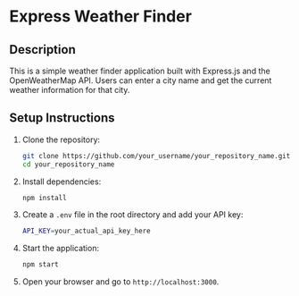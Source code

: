 # Express Weather Finder

## Description
This is a simple weather finder application built with Express.js and the OpenWeatherMap API. Users can enter a city name and get the current weather information for that city.

## Setup Instructions
1. Clone the repository:
   ```bash
   git clone https://github.com/your_username/your_repository_name.git
   cd your_repository_name
2. Install dependencies:
    ```bash
    npm install
3. Create a `.env` file in the root directory and add your API key:
    ```bash
    API_KEY=your_actual_api_key_here
4. Start the application:
    ```bash
    npm start
5. Open your browser and go to `http://localhost:3000`.